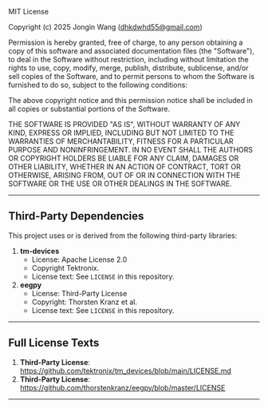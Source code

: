 MIT License

Copyright (c) 2025 Jongin Wang (dhkdwhd55@gmail.com)

Permission is hereby granted, free of charge, to any person obtaining a copy
of this software and associated documentation files (the "Software"), to deal
in the Software without restriction, including without limitation the rights
to use, copy, modify, merge, publish, distribute, sublicense, and/or sell
copies of the Software, and to permit persons to whom the Software is
furnished to do so, subject to the following conditions:

The above copyright notice and this permission notice shall be included in all
copies or substantial portions of the Software.

THE SOFTWARE IS PROVIDED "AS IS", WITHOUT WARRANTY OF ANY KIND, EXPRESS OR
IMPLIED, INCLUDING BUT NOT LIMITED TO THE WARRANTIES OF MERCHANTABILITY,
FITNESS FOR A PARTICULAR PURPOSE AND NONINFRINGEMENT. IN NO EVENT SHALL THE
AUTHORS OR COPYRIGHT HOLDERS BE LIABLE FOR ANY CLAIM, DAMAGES OR OTHER
LIABILITY, WHETHER IN AN ACTION OF CONTRACT, TORT OR OTHERWISE, ARISING FROM,
OUT OF OR IN CONNECTION WITH THE SOFTWARE OR THE USE OR OTHER DEALINGS IN THE
SOFTWARE.

---

## Third-Party Dependencies

This project uses or is derived from the following third-party libraries:

1. **tm-devices**
   - License: Apache License 2.0 
   - Copyright  Tektronix.
   - License text: See `LICENSE` in this repository.
2. **eegpy**
   - License: Third-Party License 
   - Copyright: Thorsten Kranz et al.
   - License text: See `LICENSE` in this repository.

---

## Full License Texts

1. **Third-Party License**: https://github.com/tektronix/tm_devices/blob/main/LICENSE.md
2. **Third-Party License**: https://github.com/thorstenkranz/eegpy/blob/master/LICENSE

---